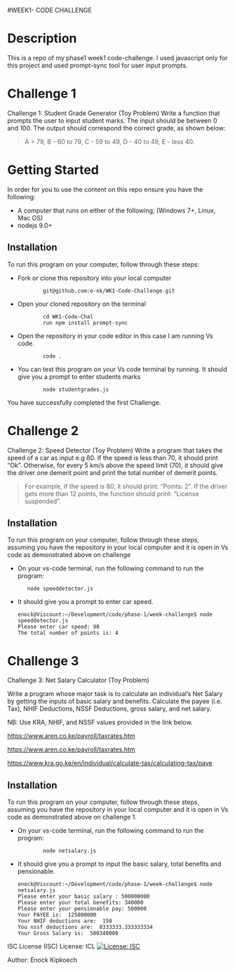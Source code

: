 #WEEK1- CODE CHALLENGE

# Description
This is a repo of my phase1 week1 code-challenge. I used javascript only for this project and used prompt-sync tool for user input prompts.

<h1>Challenge 1</h1>
Challenge 1: Student Grade Generator (Toy Problem)
  Write a function that prompts the user to input student marks. The input should be between 0 and 100. The output should correspond the correct grade,    as shown below: 

  >  A > 79, B - 60 to 79, C -  59 to 49, D - 40 to 49, E - less 40.

# Getting Started
In order for you to use the content on this repo ensure you have the following:

- A computer that runs on either of the following; (Windows 7+, Linux, Mac OS)
- nodejs 9.0+

## Installation
To run this program on your computer, follow through these steps:
  - Fork or clone this repository into your local computer

                git@github.com:e-nk/WK1-Code-Challenge.git
      
    
  - Open your cloned repository on the terminal

                cd WK1-Code-Chal
                run npm install prompt-sync
  - Open the repository in your code editor in this case I am running Vs code.

                code .
  - You can test this program on your Vs code terminal by running. It should give you a prompt to enter students marks

                node studentgrades.js
        
You have successfully completed the first Challenge.

<h1>Challenge 2 </h1>
Challenge 2: Speed Detector (Toy Problem)
Write a program that takes the speed of a car as input e.g 80. If the speed is less than 70, it should print “Ok”. Otherwise, for every 5 km/s above the speed limit (70), it should give the driver one demerit point and print the total number of demerit points.

   > For example, if the speed is 80, it should print: “Points: 2”. If the driver gets more than 12 points, the function should print: “License suspended”.

## Installation
To run this program on your computer, follow through these steps, assuming you have the repository in your local computer and it is open in Vs code as demonstrated above on challenge 

  - On your vs-code terminal, run the following command to run the program:
           
           node speeddetector.js
  - It should give you a prompt to enter car speed.

        enock@Viscount:~/Development/code/phase-1/week-challenge$ node speeddetector.js
        Please enter car speed: 90
        The total number of points is: 4

   
<h1>Challenge 3 </h1>

Challenge 3: Net Salary Calculator (Toy Problem)

Write a program whose major task is to calculate an individual’s Net Salary by getting the inputs of basic salary and benefits. Calculate the payee (i.e. Tax), NHIF Deductions, NSSF Deductions, gross salary, and net salary. 

NB: Use KRA, NHIF, and NSSF values provided in the link below.

https://www.aren.co.ke/payroll/taxrates.htm 

https://www.aren.co.ke/payroll/taxrates.htm

https://www.kra.go.ke/en/individual/calculate-tax/calculating-tax/paye

## Installation
To run this program on your computer, follow through these steps, assuming you have the repository in your local computer and it is open in Vs code as demonstrated above on challenge 1.

  - On your vs-code terminal, run the following command to run the program:
 
                node netsalary.js

  - It should give you a prompt to input the basic salary, total benefits and pensionable.
  
        enock@Viscount:~/Development/code/phase-1/week-challenge$ node netsalary.js
        Please enter your basic salary : 500000000
        Please enter your total benefits: 340000
        Please enter your pensionable pay: 500000
        Your PAYEE is:  125000000
        Your NHIF deductions are:  150
        You nssf deductions are:  8333333.333333334
        Your Gross Salary is:  500340000



ISC License (ISC)
License: ICL
[![License: ISC](https://img.shields.io/badge/License-ISC-blue.svg)](https://opensource.org/licenses/ISC)
  
Author: Enock Kipkoech
